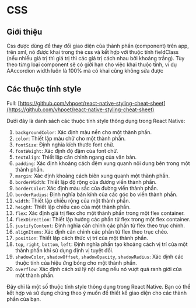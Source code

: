 # CSS

## Giới thiệu

Css được dùng để thay đổi giao diện của thành phần (component) trên app, trên xml, nó được khai trong thẻ css và kết hợp với thuộc tính fieldClass (nếu nhiều giá trị thì giá trị thì các giá trị cách nhau bởi khoảng trắng). Tùy theo từng loại component sẽ có giới hạn cho việc khai thuộc tính, ví dụ AAccordion width luôn là 100% mà có khai cũng không sửa được

## Các thuộc tính style

Full: [https://github.com/vhpoet/react-native-styling-cheat-sheet](https://github.com/vhpoet/react-native-styling-cheat-sheet)

Dưới đây là danh sách các thuộc tính style thông dụng trong React Native:

1. `backgroundColor`: Xác định màu nền cho một thành phần.
2. `color`: Thiết lập màu chữ cho một thành phần.
3. `fontSize`: Định nghĩa kích thước font chữ.
4. `fontWeight`: Xác định độ đậm của font chữ.
5. `textAlign`: Thiết lập căn chỉnh ngang của văn bản.
6. `padding`: Xác định khoảng cách đệm xung quanh nội dung bên trong một thành phần.
7. `margin`: Xác định khoảng cách biên xung quanh một thành phần.
8. `borderWidth`: Thiết lập độ rộng của đường viền thành phần.
9. `borderColor`: Xác định màu sắc của đường viền thành phần.
10. `borderRadius`: Định nghĩa bán kính của các góc bo viền thành phần.
11. `width`: Thiết lập chiều rộng của một thành phần.
12. `height`: Thiết lập chiều cao của một thành phần.
13. `flex`: Xác định giá trị flex cho một thành phần trong một flex container.
14. `flexDirection`: Thiết lập hướng các phần tử flex trong một flex container.
15. `justifyContent`: Định nghĩa căn chỉnh các phần tử flex theo trục chính.
16. `alignItems`: Xác định căn chỉnh các phần tử flex theo trục chéo.
17. `position`: Thiết lập cách thức vị trí của một thành phần.
18. `top`, `right`, `bottom`, `left`: Định nghĩa phần tạo khoảng cách vị trí của một thành phần khi sử dụng định vị tuyệt đối.
19. `shadowColor`, `shadowOffset`, `shadowOpacity`, `shadowRadius`: Xác định các thuộc tính của hiệu ứng bóng cho một thành phần.
20. `overflow`: Xác định cách xử lý nội dung nếu nó vượt quá ranh giới của một thành phần.

Đây chỉ là một số thuộc tính style thông dụng trong React Native. Bạn có thể kết hợp và sử dụng chúng theo ý muốn để thiết kế giao diện cho các thành phần của bạn.

